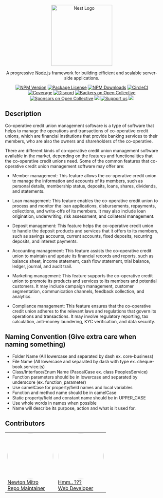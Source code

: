 <p align="center">
  <a href="http://nestjs.com/" target="blank"><img src="https://nestjs.com/img/logo-small.svg" width="200" alt="Nest Logo" /></a>
</p>

[circleci-image]: https://img.shields.io/circleci/build/github/nestjs/nest/master?token=abc123def456
[circleci-url]: https://circleci.com/gh/nestjs/nest

  <p align="center">A progressive <a href="http://nodejs.org" target="_blank">Node.js</a> framework for building efficient and scalable server-side applications.</p>
    <p align="center">
<a href="https://www.npmjs.com/~nestjscore" target="_blank"><img src="https://img.shields.io/npm/v/@nestjs/core.svg" alt="NPM Version" /></a>
<a href="https://www.npmjs.com/~nestjscore" target="_blank"><img src="https://img.shields.io/npm/l/@nestjs/core.svg" alt="Package License" /></a>
<a href="https://www.npmjs.com/~nestjscore" target="_blank"><img src="https://img.shields.io/npm/dm/@nestjs/common.svg" alt="NPM Downloads" /></a>
<a href="https://circleci.com/gh/nestjs/nest" target="_blank"><img src="https://img.shields.io/circleci/build/github/nestjs/nest/master" alt="CircleCI" /></a>
<a href="https://coveralls.io/github/nestjs/nest?branch=master" target="_blank"><img src="https://coveralls.io/repos/github/nestjs/nest/badge.svg?branch=master#9" alt="Coverage" /></a>
<a href="https://discord.gg/G7Qnnhy" target="_blank"><img src="https://img.shields.io/badge/discord-online-brightgreen.svg" alt="Discord"/></a>
<a href="https://opencollective.com/nest#backer" target="_blank"><img src="https://opencollective.com/nest/backers/badge.svg" alt="Backers on Open Collective" /></a>
<a href="https://opencollective.com/nest#sponsor" target="_blank"><img src="https://opencollective.com/nest/sponsors/badge.svg" alt="Sponsors on Open Collective" /></a>
  <a href="https://paypal.me/kamilmysliwiec" target="_blank"><img src="https://img.shields.io/badge/Donate-PayPal-ff3f59.svg"/></a>
    <a href="https://opencollective.com/nest#sponsor"  target="_blank"><img src="https://img.shields.io/badge/Support%20us-Open%20Collective-41B883.svg" alt="Support us"></a>
  <a href="https://twitter.com/nestframework" target="_blank"><img src="https://img.shields.io/twitter/follow/nestframework.svg?style=social&label=Follow"></a>
</p>

## Description

Co-operative credit union management software is a type of software that helps to manage the operations and transactions of co-operative credit unions, which are financial institutions that provide banking services to their members, who are also the owners and shareholders of the co-operative.

There are different kinds of co-operative credit union management software available in the market, depending on the features and functionalities that the co-operative credit unions need. Some of the common features that co-operative credit union management software may offer are:

- Member management: This feature allows the co-operative credit union to manage the information and accounts of its members, such as personal details, membership status, deposits, loans, shares, dividends, and statements.

- Loan management: This feature enables the co-operative credit union to process and monitor the loan applications, disbursements, repayments, collections, and write-offs of its members. It may also include loan origination, underwriting, risk assessment, and collateral management.

- Deposit management: This feature helps the co-operative credit union to handle the deposit products and services that it offers to its members, such as savings accounts, current accounts, fixed deposits, recurring deposits, and interest payments.

- Accounting management: This feature assists the co-operative credit union to maintain and update its financial records and reports, such as balance sheet, income statement, cash flow statement, trial balance, ledger, journal, and audit trail.

- Marketing management: This feature supports the co-operative credit union to promote its products and services to its members and potential customers. It may include campaign management, customer segmentation, communication channels, feedback collection, and analytics.

- Compliance management: This feature ensures that the co-operative credit union adheres to the relevant laws and regulations that govern its operations and transactions. It may involve regulatory reporting, tax calculation, anti-money laundering, KYC verification, and data security.

## Naming Convention (Give extra care when naming something)

- Folder Name (All lowercase and separated by dash ex. core-business)
- File Name (All lowercase and separated by dash with type ex. cheque-book.service.ts)
- Class/Interface/Enum Name (PascalCase ex. class PeoplesService)
- Function parameters should be in lowercase and separated by underscore (ex. function_parameter)
- Use camelCase for property/field names and local variables
- Function and method name should be in camelCase
- Static property/field and constant name should be in UPPER_CASE
- Use whole words in names when possible
- Name will describe its purpose, action and what is it used for.

## Contributors

<table>
<tbody>
    <tr>
      <td style="border: none;"><a href='https://github.com/Newton-Mitro'><img src="https://avatars.githubusercontent.com/u/72614232?v=4" width="150px" style="border-radius: 50%;"/><br />Newton Mitro<br />Repo Maintainer</a></td>
      <td style="border: none;"><a href='https://github.com/User-Name'><img src="https://encrypted-tbn0.gstatic.com/images?q=tbn:ANd9GcQP8T3SQCW4McgFf6V50LGy6DIvto0KeMrNUA&usqp=CAU" width="150px" style="border-radius: 50%;"/><br />Hmm.. ???<br />Web Developer</a></td>
    </tr>
    
</tbody>
</table>

